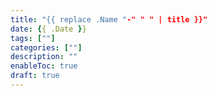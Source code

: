 ```yaml
---
title: "{{ replace .Name "-" " " | title }}"
date: {{ .Date }}
tags: [""]
categories: [""]
description: ""
enableToc: true
draft: true
---
```


